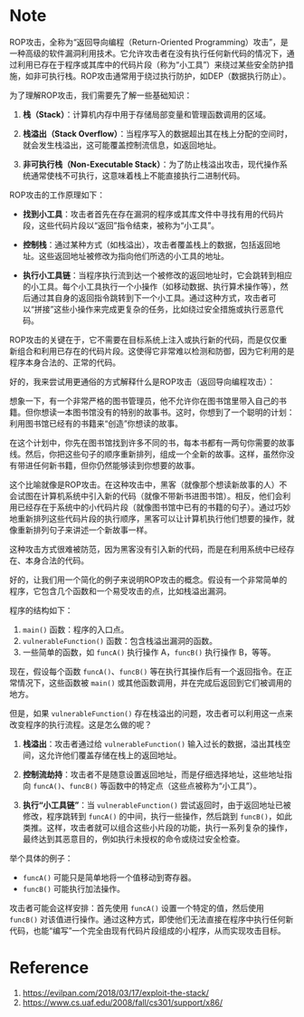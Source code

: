 # Note

ROP攻击，全称为“返回导向编程（Return-Oriented Programming）攻击”，是一种高级的软件漏洞利用技术。它允许攻击者在没有执行任何新代码的情况下，通过利用已存在于程序或其库中的代码片段（称为“小工具”）来绕过某些安全防护措施，如非可执行栈。ROP攻击通常用于绕过执行防护，如DEP（数据执行防止）。

为了理解ROP攻击，我们需要先了解一些基础知识：

1. **栈（Stack）**：计算机内存中用于存储局部变量和管理函数调用的区域。

2. **栈溢出（Stack Overflow）**：当程序写入的数据超出其在栈上分配的空间时，就会发生栈溢出，这可能覆盖控制流信息，如返回地址。

3. **非可执行栈（Non-Executable Stack）**：为了防止栈溢出攻击，现代操作系统通常使栈不可执行，这意味着栈上不能直接执行二进制代码。

ROP攻击的工作原理如下：

- **找到小工具**：攻击者首先在存在漏洞的程序或其库文件中寻找有用的代码片段，这些代码片段以“返回”指令结束，被称为“小工具”。

- **控制栈**：通过某种方式（如栈溢出），攻击者覆盖栈上的数据，包括返回地址。这些返回地址被修改为指向他们所选的小工具的地址。

- **执行小工具链**：当程序执行流到达一个被修改的返回地址时，它会跳转到相应的小工具。每个小工具执行一个小操作（如移动数据、执行算术操作等），然后通过其自身的返回指令跳转到下一个小工具。通过这种方式，攻击者可以“拼接”这些小操作来完成更复杂的任务，比如绕过安全措施或执行恶意代码。

ROP攻击的关键在于，它不需要在目标系统上注入或执行新的代码，而是仅仅重新组合和利用已存在的代码片段。这使得它非常难以检测和防御，因为它利用的是程序本身合法的、正常的代码。

好的，我来尝试用更通俗的方式解释什么是ROP攻击（返回导向编程攻击）：

想象一下，有一个非常严格的图书管理员，他不允许你在图书馆里带入自己的书籍。但你想读一本图书馆没有的特别的故事书。这时，你想到了一个聪明的计划：利用图书馆已经有的书籍来“创造”你想读的故事。

在这个计划中，你先在图书馆找到许多不同的书，每本书都有一两句你需要的故事线。然后，你把这些句子的顺序重新排列，组成一个全新的故事。这样，虽然你没有带进任何新书籍，但你仍然能够读到你想要的故事。

这个比喻就像是ROP攻击。在这种攻击中，黑客（就像那个想读新故事的人）不会试图在计算机系统中引入新的代码（就像不带新书进图书馆）。相反，他们会利用已经存在于系统中的小代码片段（就像图书馆中已有的书籍的句子）。通过巧妙地重新排列这些代码片段的执行顺序，黑客可以让计算机执行他们想要的操作，就像重新排列句子来讲述一个新故事一样。

这种攻击方式很难被防范，因为黑客没有引入新的代码，而是在利用系统中已经存在、本身合法的代码。

好的，让我们用一个简化的例子来说明ROP攻击的概念。假设有一个非常简单的程序，它包含几个函数和一个易受攻击的点，比如栈溢出漏洞。

程序的结构如下：

1. `main()` 函数：程序的入口点。
2. `vulnerableFunction()` 函数：包含栈溢出漏洞的函数。
3. 一些简单的函数，如 `funcA()` 执行操作 A，`funcB()` 执行操作 B，等等。

现在，假设每个函数 `funcA()`、`funcB()` 等在执行其操作后有一个返回指令。在正常情况下，这些函数被 `main()` 或其他函数调用，并在完成后返回到它们被调用的地方。

但是，如果 `vulnerableFunction()` 存在栈溢出的问题，攻击者可以利用这一点来改变程序的执行流程。这是怎么做的呢？

1. **栈溢出**：攻击者通过给 `vulnerableFunction()` 输入过长的数据，溢出其栈空间，这允许他们覆盖存储在栈上的返回地址。

2. **控制流劫持**：攻击者不是随意设置返回地址，而是仔细选择地址，这些地址指向 `funcA()`、`funcB()` 等函数中的特定点（这些点被称为“小工具”）。

3. **执行“小工具链”**：当 `vulnerableFunction()` 尝试返回时，由于返回地址已被修改，程序跳转到 `funcA()` 的中间，执行一些操作，然后跳到 `funcB()`，如此类推。这样，攻击者就可以组合这些小片段的功能，执行一系列复杂的操作，最终达到其恶意目的，例如执行未授权的命令或绕过安全检查。

举个具体的例子：

- `funcA()` 可能只是简单地将一个值移动到寄存器。
- `funcB()` 可能执行加法操作。

攻击者可能会这样安排：首先使用 `funcA()` 设置一个特定的值，然后使用 `funcB()` 对该值进行操作。通过这种方式，即使他们无法直接在程序中执行任何新代码，也能“编写”一个完全由现有代码片段组成的小程序，从而实现攻击目标。


# Reference
1. https://evilpan.com/2018/03/17/exploit-the-stack/
2. https://www.cs.uaf.edu/2008/fall/cs301/support/x86/


